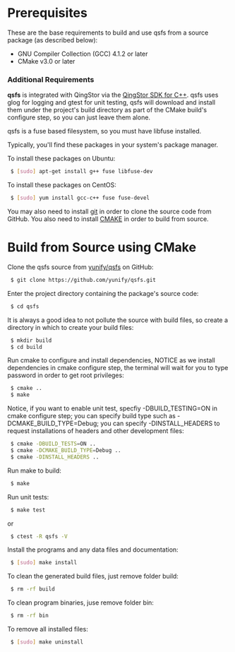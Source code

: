 # Prerequisites

These are the base requirements to build and use qsfs from a source package (as described below): 
- GNU Compiler Collection (GCC) 4.1.2 or later
- CMake v3.0 or later

### Additional Requirements
**qsfs** is integrated with QingStor via the [QingStor SDK for C++][qs-sdk-cpp link]. qsfs uses glog for logging and gtest for unit testing, qsfs will download and install them under the project's build directory as part of the CMake build's configure step, so you can just leave them alone.

qsfs is a fuse based filesystem, so you must have libfuse installed.

Typically, you'll find these packages in your system's package manager.

To install these packages on Ubuntu:
```sh
 $ [sudo] apt-get install g++ fuse libfuse-dev
```

To install these packages on CentOS:
```sh
 $ [sudo] yum install gcc-c++ fuse fuse-devel
```

You may also need to install [git][git install link] in order to clone the source code from GitHub. You also need to install [CMAKE][cmake install link] in order to build from source.

# Build from Source using CMake

Clone the qsfs source from [yunify/qsfs][qsfs github link] on GitHub:
```sh
 $ git clone https://github.com/yunify/qsfs.git
```

Enter the project directory containing the package's source code:
```sh
 $ cd qsfs
```

It is always a good idea to not pollute the source with build files,
so create a directory in which to create your build files:
```sh
 $ mkdir build
 $ cd build
```

Run cmake to configure and install dependencies, NOTICE as we install
dependencies in cmake configure step, the terminal will wait for you
to type password in order to get root privileges:
```sh
 $ cmake ..
 $ make
```

Notice, if you want to enable unit test, specfiy -DBUILD_TESTING=ON in cmake configure step; you can specify build type such as -DCMAKE_BUILD_TYPE=Debug; you can specify -DINSTALL_HEADERS to request installations of headers and other development files:
```sh
 $ cmake -DBUILD_TESTS=ON ..
 $ cmake -DCMAKE_BUILD_TYPE=Debug ..
 $ cmake -DINSTALL_HEADERS ..
```

Run make to build:
```sh
 $ make
```

Run unit tests:
```sh
 $ make test
```
  or
```sh
 $ ctest -R qsfs -V
```

Install the programs and any data files and documentation:
```sh
 $ [sudo] make install
```

To clean the generated build files, just remove folder build:
```sh
 $ rm -rf build
```

To clean program binaries, juse remove folder bin:
```sh
 $ rm -rf bin
```

To remove all installed files:
```sh
 $ [sudo] make uninstall
```


[qsfs github link]: https://github.com/yunify/qsfs
[qs-sdk-cpp link]: https://github.com/yunify/qingstor-sdk-cpp
[git install link]: https://git-scm.com/book/en/v2/Getting-Started-Installing-Git
[cmake install link]: https://cmake.org/install/